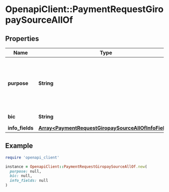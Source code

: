 # OpenapiClient::PaymentRequestGiropaySourceAllOf

## Properties

| Name | Type | Description | Notes |
| ---- | ---- | ----------- | ----- |
| **purpose** | **String** | Purpose of the payment as appearing on customer&#39;s bank statement. |  |
| **bic** | **String** | BIC (8 or 11-digits) | [optional] |
| **info_fields** | [**Array&lt;PaymentRequestGiropaySourceAllOfInfoFields&gt;**](PaymentRequestGiropaySourceAllOfInfoFields.md) |  | [optional] |

## Example

```ruby
require 'openapi_client'

instance = OpenapiClient::PaymentRequestGiropaySourceAllOf.new(
  purpose: null,
  bic: null,
  info_fields: null
)
```

